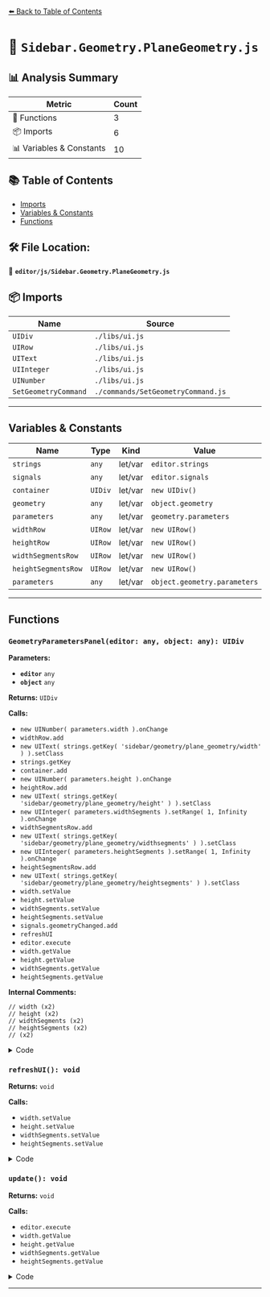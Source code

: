 [⬅️ Back to Table of Contents](../../index.md)

# 📄 `Sidebar.Geometry.PlaneGeometry.js`

## 📊 Analysis Summary

| Metric | Count |
|--------|-------|
| 🔧 Functions | 3 |
| 📦 Imports | 6 |
| 📊 Variables & Constants | 10 |

## 📚 Table of Contents

- [Imports](#imports)
- [Variables & Constants](#variables-constants)
- [Functions](#functions)

## 🛠️ File Location:
📂 **`editor/js/Sidebar.Geometry.PlaneGeometry.js`**

## 📦 Imports

| Name | Source |
|------|--------|
| `UIDiv` | `./libs/ui.js` |
| `UIRow` | `./libs/ui.js` |
| `UIText` | `./libs/ui.js` |
| `UIInteger` | `./libs/ui.js` |
| `UINumber` | `./libs/ui.js` |
| `SetGeometryCommand` | `./commands/SetGeometryCommand.js` |


---

## Variables & Constants

| Name | Type | Kind | Value | Exported |
|------|------|------|-------|----------|
| `strings` | `any` | let/var | `editor.strings` | ✗ |
| `signals` | `any` | let/var | `editor.signals` | ✗ |
| `container` | `UIDiv` | let/var | `new UIDiv()` | ✗ |
| `geometry` | `any` | let/var | `object.geometry` | ✗ |
| `parameters` | `any` | let/var | `geometry.parameters` | ✗ |
| `widthRow` | `UIRow` | let/var | `new UIRow()` | ✗ |
| `heightRow` | `UIRow` | let/var | `new UIRow()` | ✗ |
| `widthSegmentsRow` | `UIRow` | let/var | `new UIRow()` | ✗ |
| `heightSegmentsRow` | `UIRow` | let/var | `new UIRow()` | ✗ |
| `parameters` | `any` | let/var | `object.geometry.parameters` | ✗ |


---

## Functions

### `GeometryParametersPanel(editor: any, object: any): UIDiv`

**Parameters:**

- **`editor`** `any`
- **`object`** `any`

**Returns:** `UIDiv`

**Calls:**

- `new UINumber( parameters.width ).onChange`
- `widthRow.add`
- `new UIText( strings.getKey( 'sidebar/geometry/plane_geometry/width' ) ).setClass`
- `strings.getKey`
- `container.add`
- `new UINumber( parameters.height ).onChange`
- `heightRow.add`
- `new UIText( strings.getKey( 'sidebar/geometry/plane_geometry/height' ) ).setClass`
- `new UIInteger( parameters.widthSegments ).setRange( 1, Infinity ).onChange`
- `widthSegmentsRow.add`
- `new UIText( strings.getKey( 'sidebar/geometry/plane_geometry/widthsegments' ) ).setClass`
- `new UIInteger( parameters.heightSegments ).setRange( 1, Infinity ).onChange`
- `heightSegmentsRow.add`
- `new UIText( strings.getKey( 'sidebar/geometry/plane_geometry/heightsegments' ) ).setClass`
- `width.setValue`
- `height.setValue`
- `widthSegments.setValue`
- `heightSegments.setValue`
- `signals.geometryChanged.add`
- `refreshUI`
- `editor.execute`
- `width.getValue`
- `height.getValue`
- `widthSegments.getValue`
- `heightSegments.getValue`

**Internal Comments:**
```
// width (x2)
// height (x2)
// widthSegments (x2)
// heightSegments (x2)
// (x2)
```

<details><summary>Code</summary>

```typescript
function GeometryParametersPanel( editor, object ) {

	const strings = editor.strings;
	const signals = editor.signals;

	const container = new UIDiv();

	const geometry = object.geometry;
	const parameters = geometry.parameters;

	// width

	const widthRow = new UIRow();
	const width = new UINumber( parameters.width ).onChange( update );

	widthRow.add( new UIText( strings.getKey( 'sidebar/geometry/plane_geometry/width' ) ).setClass( 'Label' ) );
	widthRow.add( width );

	container.add( widthRow );

	// height

	const heightRow = new UIRow();
	const height = new UINumber( parameters.height ).onChange( update );

	heightRow.add( new UIText( strings.getKey( 'sidebar/geometry/plane_geometry/height' ) ).setClass( 'Label' ) );
	heightRow.add( height );

	container.add( heightRow );

	// widthSegments

	const widthSegmentsRow = new UIRow();
	const widthSegments = new UIInteger( parameters.widthSegments ).setRange( 1, Infinity ).onChange( update );

	widthSegmentsRow.add( new UIText( strings.getKey( 'sidebar/geometry/plane_geometry/widthsegments' ) ).setClass( 'Label' ) );
	widthSegmentsRow.add( widthSegments );

	container.add( widthSegmentsRow );

	// heightSegments

	const heightSegmentsRow = new UIRow();
	const heightSegments = new UIInteger( parameters.heightSegments ).setRange( 1, Infinity ).onChange( update );

	heightSegmentsRow.add( new UIText( strings.getKey( 'sidebar/geometry/plane_geometry/heightsegments' ) ).setClass( 'Label' ) );
	heightSegmentsRow.add( heightSegments );

	container.add( heightSegmentsRow );

	//

	function refreshUI() {

		const parameters = object.geometry.parameters;

		width.setValue( parameters.width );
		height.setValue( parameters.height );
		widthSegments.setValue( parameters.widthSegments );
		heightSegments.setValue( parameters.heightSegments );

	}

	signals.geometryChanged.add( function ( mesh ) {

		if ( mesh === object ) {

			refreshUI();

		}

	} );

	//

	function update() {

		editor.execute( new SetGeometryCommand( editor, object, new THREE.PlaneGeometry(
			width.getValue(),
			height.getValue(),
			widthSegments.getValue(),
			heightSegments.getValue()
		) ) );

	}

	return container;

}
```
</details>

### `refreshUI(): void`

**Returns:** `void`

**Calls:**

- `width.setValue`
- `height.setValue`
- `widthSegments.setValue`
- `heightSegments.setValue`

<details><summary>Code</summary>

```typescript
function refreshUI() {

		const parameters = object.geometry.parameters;

		width.setValue( parameters.width );
		height.setValue( parameters.height );
		widthSegments.setValue( parameters.widthSegments );
		heightSegments.setValue( parameters.heightSegments );

	}
```
</details>

### `update(): void`

**Returns:** `void`

**Calls:**

- `editor.execute`
- `width.getValue`
- `height.getValue`
- `widthSegments.getValue`
- `heightSegments.getValue`

<details><summary>Code</summary>

```typescript
function update() {

		editor.execute( new SetGeometryCommand( editor, object, new THREE.PlaneGeometry(
			width.getValue(),
			height.getValue(),
			widthSegments.getValue(),
			heightSegments.getValue()
		) ) );

	}
```
</details>


---